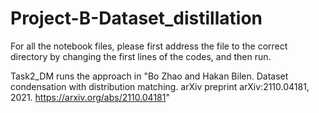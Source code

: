 # Project-B-Dataset_distillation

For all the notebook files, please first address the file to the correct directory by changing the first lines of the codes, and then run.

Task2_DM runs the approach in "Bo Zhao and Hakan Bilen. Dataset condensation with distribution matching. arXiv preprint
arXiv:2110.04181, 2021. https://arxiv.org/abs/2110.04181"
